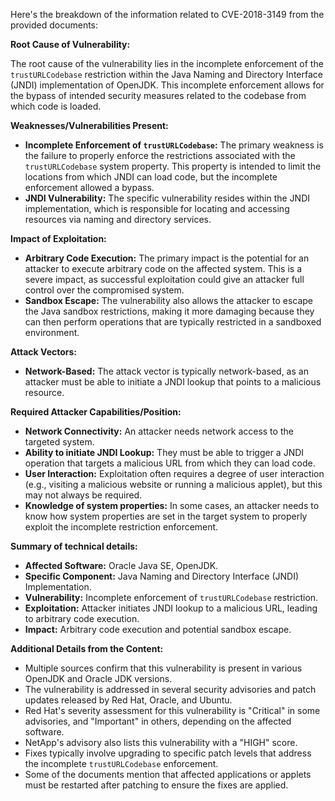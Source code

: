 Here's the breakdown of the information related to CVE-2018-3149 from the provided documents:

**Root Cause of Vulnerability:**

The root cause of the vulnerability lies in the incomplete enforcement of the `trustURLCodebase` restriction within the Java Naming and Directory Interface (JNDI) implementation of OpenJDK. This incomplete enforcement allows for the bypass of intended security measures related to the codebase from which code is loaded.

**Weaknesses/Vulnerabilities Present:**

*   **Incomplete Enforcement of `trustURLCodebase`:** The primary weakness is the failure to properly enforce the restrictions associated with the `trustURLCodebase` system property. This property is intended to limit the locations from which JNDI can load code, but the incomplete enforcement allowed a bypass.
*   **JNDI Vulnerability:** The specific vulnerability resides within the JNDI implementation, which is responsible for locating and accessing resources via naming and directory services.

**Impact of Exploitation:**

*   **Arbitrary Code Execution:** The primary impact is the potential for an attacker to execute arbitrary code on the affected system. This is a severe impact, as successful exploitation could give an attacker full control over the compromised system.
*   **Sandbox Escape:** The vulnerability also allows the attacker to escape the Java sandbox restrictions, making it more damaging because they can then perform operations that are typically restricted in a sandboxed environment.

**Attack Vectors:**

*   **Network-Based:** The attack vector is typically network-based, as an attacker must be able to initiate a JNDI lookup that points to a malicious resource.

**Required Attacker Capabilities/Position:**

*   **Network Connectivity:** An attacker needs network access to the targeted system.
*   **Ability to initiate JNDI Lookup:** They must be able to trigger a JNDI operation that targets a malicious URL from which they can load code.
*   **User Interaction:** Exploitation often requires a degree of user interaction (e.g., visiting a malicious website or running a malicious applet), but this may not always be required.
*   **Knowledge of system properties:** In some cases, an attacker needs to know how system properties are set in the target system to properly exploit the incomplete restriction enforcement.

**Summary of technical details:**

*   **Affected Software:** Oracle Java SE, OpenJDK.
*   **Specific Component:** Java Naming and Directory Interface (JNDI) Implementation.
*   **Vulnerability:** Incomplete enforcement of `trustURLCodebase` restriction.
*   **Exploitation:**  Attacker initiates JNDI lookup to a malicious URL, leading to arbitrary code execution.
*   **Impact:** Arbitrary code execution and potential sandbox escape.

**Additional Details from the Content:**

*   Multiple sources confirm that this vulnerability is present in various OpenJDK and Oracle JDK versions.
*   The vulnerability is addressed in several security advisories and patch updates released by Red Hat, Oracle, and Ubuntu.
*   Red Hat's severity assessment for this vulnerability is "Critical" in some advisories, and "Important" in others, depending on the affected software.
*   NetApp's advisory also lists this vulnerability with a "HIGH" score.
*   Fixes typically involve upgrading to specific patch levels that address the incomplete `trustURLCodebase` enforcement.
*   Some of the documents mention that affected applications or applets must be restarted after patching to ensure the fixes are applied.